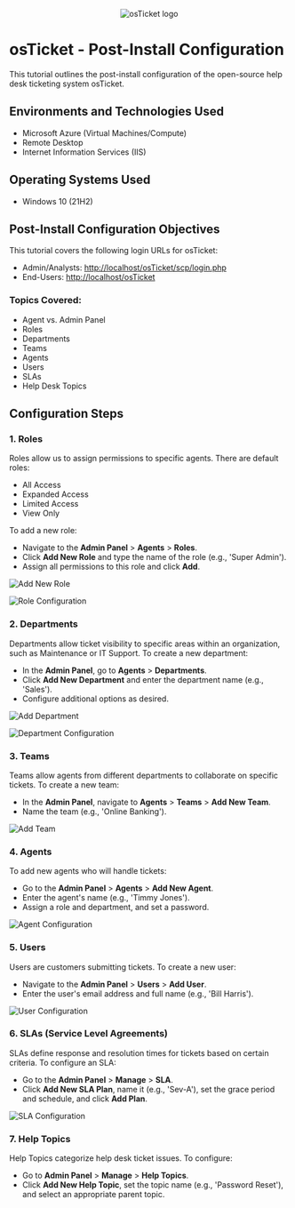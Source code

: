 <p align="center">
    <img src="https://i.imgur.com/Clzj7Xs.png" alt="osTicket logo"/>
</p>

# osTicket - Post-Install Configuration
This tutorial outlines the post-install configuration of the open-source help desk ticketing system osTicket.

## Environments and Technologies Used
- Microsoft Azure (Virtual Machines/Compute)
- Remote Desktop
- Internet Information Services (IIS)

## Operating Systems Used 
- Windows 10 (21H2)

## Post-Install Configuration Objectives
This tutorial covers the following login URLs for osTicket:
- Admin/Analysts: [http://localhost/osTicket/scp/login.php](http://localhost/osTicket/scp/login.php)
- End-Users: [http://localhost/osTicket](http://localhost/osTicket)

### Topics Covered:
- Agent vs. Admin Panel
- Roles
- Departments
- Teams
- Agents
- Users
- SLAs
- Help Desk Topics

## Configuration Steps

### 1. Roles
Roles allow us to assign permissions to specific agents. There are default roles: 
- All Access
- Expanded Access
- Limited Access
- View Only

To add a new role:
- Navigate to the **Admin Panel** > **Agents** > **Roles**.
- Click **Add New Role** and type the name of the role (e.g., 'Super Admin').
- Assign all permissions to this role and click **Add**.

![Add New Role](https://imgur.com/k9AP5jn.png)

![Role Configuration](https://imgur.com/02r7lNV.png)

### 2. Departments
Departments allow ticket visibility to specific areas within an organization, such as Maintenance or IT Support. To create a new department:
- In the **Admin Panel**, go to **Agents** > **Departments**.
- Click **Add New Department** and enter the department name (e.g., 'Sales').
- Configure additional options as desired.

![Add Department](https://imgur.com/BL1h6Xx.png)

![Department Configuration](https://imgur.com/ziWcbpX.png)

### 3. Teams
Teams allow agents from different departments to collaborate on specific tickets. To create a new team:
- In the **Admin Panel**, navigate to **Agents** > **Teams** > **Add New Team**.
- Name the team (e.g., 'Online Banking').

![Add Team](https://imgur.com/BVKTBl8.png)

### 4. Agents
To add new agents who will handle tickets:
- Go to the **Admin Panel** > **Agents** > **Add New Agent**.
- Enter the agent's name (e.g., 'Timmy Jones').
- Assign a role and department, and set a password.

![Agent Configuration](https://imgur.com/zCuGT7y.png)

### 5. Users
Users are customers submitting tickets. To create a new user:
- Navigate to the **Admin Panel** > **Users** > **Add User**.
- Enter the user's email address and full name (e.g., 'Bill Harris').

![User Configuration](https://i.imgur.com/DJmEXEB.png)

### 6. SLAs (Service Level Agreements)
SLAs define response and resolution times for tickets based on certain criteria. To configure an SLA:
- Go to the **Admin Panel** > **Manage** > **SLA**.
- Click **Add New SLA Plan**, name it (e.g., 'Sev-A'), set the grace period and schedule, and click **Add Plan**.

![SLA Configuration](https://i.imgur.com/DJmEXEB.png)

### 7. Help Topics
Help Topics categorize help desk ticket issues. To configure:
- Go to **Admin Panel** > **Manage** > **Help Topics**.
- Click **Add New Help Topic**, set the topic name (e.g., 'Password Reset'), and select an appropriate parent topic.



